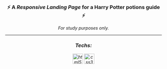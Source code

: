 <h3 align="center">⚡ A <i><b>Responsive Landing Page</i></b> for a Harry Potter potions guide ⚡</h3>
<p align="center"><i>For study purposes only.<i></p>

<hr>
<div align="center">
<h3>Techs:</h3>
	<img src="https://cdn.jsdelivr.net/gh/devicons/devicon/icons/html5/html5-original.svg" alt="html5" width="33"/>
	<img src="https://cdn.jsdelivr.net/gh/devicons/devicon/icons/css3/css3-original.svg" alt="css3" width="33"/>
</div>
